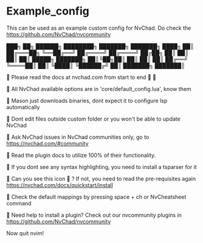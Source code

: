 # Example_config

This can be used as an example custom config for NvChad. Do check the https://github.com/NvChad/nvcommunity


███╗   ██╗   ██████╗  ████████╗ ███████╗ ███████╗
████╗  ██║  ██╔═══██╗ ╚══██╔══╝ ██╔════╝ ██╔════╝
██╔██╗ ██║  ██║   ██║    ██║    █████╗   ███████╗
██║╚██╗██║  ██║   ██║    ██║    ██╔══╝   ╚════██║
██║ ╚████║  ╚██████╔╝    ██║    ███████╗ ███████║


  Please read the docs at nvchad.com from start to end 󰕹 󰱬

  All NvChad available options are in 'core/default_config.lua', know them

  Mason just downloads binaries, dont expect it to configure lsp automatically

  Dont edit files outside custom folder or you won't be able to update NvChad

  Ask NvChad issues in NvChad communities only, go to https://nvchad.com/#community

  Read the plugin docs to utilize 100% of their functionality.

  If you dont see any syntax highlighting, you need to install a tsparser for it

  Can you see this icon  ? If not, you need to read the pre-requisites again https://nvchad.com/docs/quickstart/install

  Check the default mappings by pressing space + ch or NvCheatsheet command

  Need help to install a plugin? Check out our nvcommunity plugins in https://github.com/NvChad/nvcommunity

Now quit nvim!
